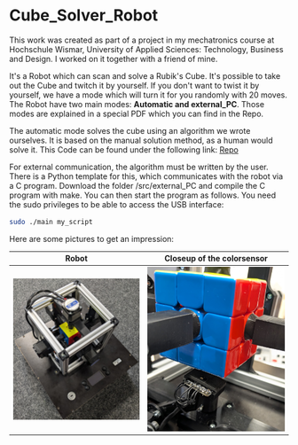 # Cube_Solver_Robot

This work was created as part of a project in my mechatronics course at Hochschule Wismar, University of Applied Sciences: Technology, Business and Design. 
I worked on it together with a friend of mine. 

It's a Robot which can scan and solve a Rubik's Cube. It's possible to take out the Cube and twitch it by yourself. If you don't want to twist it by yourself, we have a mode which will turn it for you randomly with 20 moves. The Robot have two main modes: **Automatic and external_PC**.
Those modes are explained in a special PDF which you can find in the Repo.

The automatic mode solves the cube using an algorithm we wrote ourselves. It is based on the manual solution method, as a human would solve it.
This Code can be found under the following link: [Repo](https://github.com/snech99/Rubiks_Cube_Algorithm)

For external communication, the algorithm must be written by the user. There is a Python template for this, which communicates with the robot via a C program.
Download the folder /src/external_PC and compile the C program with make. You can then start the program as follows. You need the sudo privileges to be able to access the USB interface:

```bash
sudo ./main my_script
```

Here are some pictures to get an impression:

| Robot                  | Closeup of the colorsensor               |
| ---------------------- | ---------------------- |
| ![Robot](https://github.com/snech99/Cube_Solver_Robot/blob/main/pic/Robot.jpg) |  ![Closeup](https://github.com/snech99/Cube_Solver_Robot/blob/main/pic/closeup_colorsensor.jpg) |
